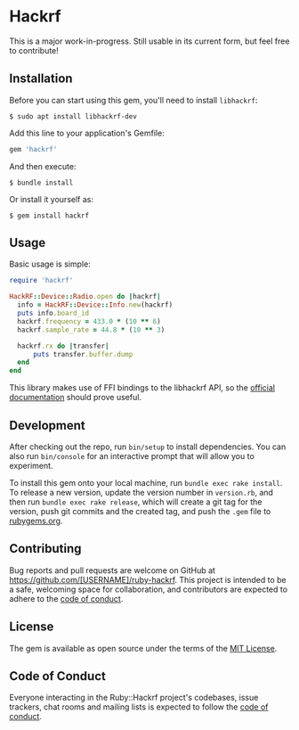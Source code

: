 # Hackrf
This is a major work-in-progress. Still usable in its current form, but feel free to contribute!


## Installation

Before you can start using this gem, you'll need to install `libhackrf`:
```
$ sudo apt install libhackrf-dev
```

Add this line to your application's Gemfile:

```ruby
gem 'hackrf'
```

And then execute:

    $ bundle install

Or install it yourself as:

    $ gem install hackrf

## Usage

Basic usage is simple:

```ruby
require 'hackrf'

HackRF::Device::Radio.open do |hackrf|
  info = HackRF::Device::Info.new(hackrf)
  puts info.board_id
  hackrf.frequency = 433.0 * (10 ** 6)
  hackrf.sample_rate = 44.8 * (10 ** 3)

  hackrf.rx do |transfer|
      puts transfer.buffer.dump
  end
end
```

This library makes use of FFI bindings to the libhackrf API, so the [official documentation](https://github.com/dodgymike/hackrf-wiki/blob/master/libHackRF-API.md) should prove useful.

## Development

After checking out the repo, run `bin/setup` to install dependencies. You can also run `bin/console` for an interactive prompt that will allow you to experiment.

To install this gem onto your local machine, run `bundle exec rake install`. To release a new version, update the version number in `version.rb`, and then run `bundle exec rake release`, which will create a git tag for the version, push git commits and the created tag, and push the `.gem` file to [rubygems.org](https://rubygems.org).

## Contributing

Bug reports and pull requests are welcome on GitHub at https://github.com/[USERNAME]/ruby-hackrf. This project is intended to be a safe, welcoming space for collaboration, and contributors are expected to adhere to the [code of conduct](https://github.com/[USERNAME]/ruby-hackrf/blob/master/CODE_OF_CONDUCT.md).

## License

The gem is available as open source under the terms of the [MIT License](https://opensource.org/licenses/MIT).

## Code of Conduct

Everyone interacting in the Ruby::Hackrf project's codebases, issue trackers, chat rooms and mailing lists is expected to follow the [code of conduct](https://github.com/[USERNAME]/ruby-hackrf/blob/master/CODE_OF_CONDUCT.md).
